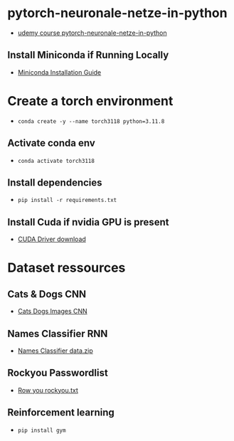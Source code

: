 # pytorch-neuronale-netze-in-python
- [udemy course pytorch-neuronale-netze-in-python](https://www.udemy.com/course/pytorch-neuronale-netze-in-python/learn/lecture/9155266#overview)

## Install Miniconda if Running Locally
- [Miniconda Installation Guide](https://docs.anaconda.com/free/miniconda)

# Create a torch environment
- `conda create -y --name torch3118 python=3.11.8`

## Activate conda env
- `conda activate torch3118`

## Install dependencies
- `pip install -r requirements.txt`

## Install Cuda if nvidia GPU is present
- [CUDA Driver download](https://developer.nvidia.com/cuda-downloads)

# Dataset ressources

## Cats & Dogs CNN
- [Cats Dogs Images CNN](https://www.kaggle.com/competitions/dogs-vs-cats-redux-kernels-edition)

## Names Classifier RNN
- [Names Classifier data.zip](https://pytorch.org/tutorials/intermediate/char_rnn_generation_tutorial.html)

## Rockyou Passwordlist
- [Row you rockyou.txt](https://github.com/josuamarcelc/common-password-list)

## Reinforcement learning
- `pip install gym`


